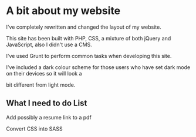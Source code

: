 # A bit about my website
I've completely rewritten and changed the layout of my website. 

This site has been built with PHP, CSS, a mixture of both jQuery and JavaScript, also I didn't use a CMS.


I've used Grunt to perform common tasks when developing this site. 

I've included a dark colour scheme for those users who have set dark mode on their devices so it will look a 

bit different from light mode.

## What I need to do List
Add possibly a resume link to a pdf

Convert CSS into SASS